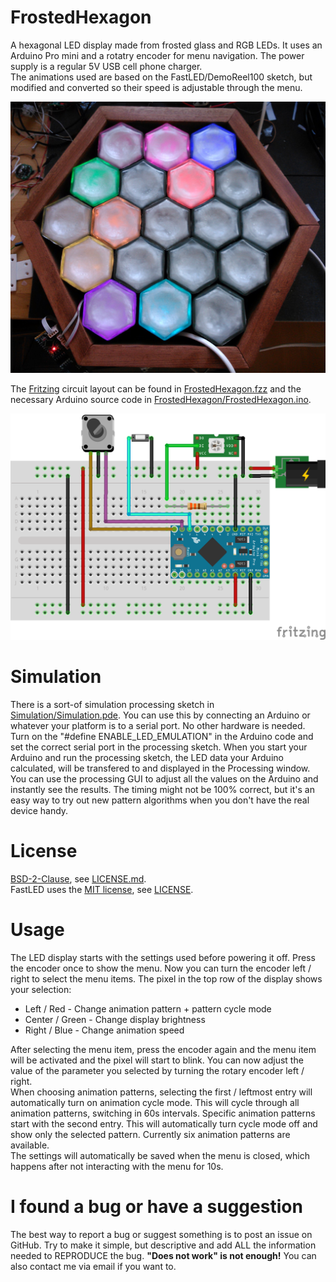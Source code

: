FrostedHexagon
========
A hexagonal LED display made from frosted glass and RGB LEDs. It uses an Arduino Pro mini and a rotatry encoder for menu navigation. The power supply is a regular 5V USB cell phone charger.  
The animations used are based on the FastLED/DemoReel100 sketch, but modified and converted so their speed is adjustable through the menu.

![FrostedHexagon in semi-finished state](frosthex.jpg?raw=true)  

The [Fritzing](http://fritzing.org/) circuit layout can be found in [FrostedHexagon.fzz](FrostedHexagon.fzz) and the necessary Arduino source code in [FrostedHexagon/FrostedHexagon.ino](FrostedHexagon/FrostedHexagon.ino).  

![Fritzing cicuit](fritzing_circuit.png?raw=true)  

Simulation
========
There is a sort-of simulation processing sketch in [Simulation/Simulation.pde](Simulation/Simulation.pde). 
You can use this by connecting an Arduino or whatever your platform is to a serial port. 
No other hardware is needed.
Turn on the "#define ENABLE_LED_EMULATION" in the Arduino code and set the correct serial port in the processing sketch. 
When you start your Arduino and run the processing sketch, the LED data your Arduino calculated, will be transfered to and displayed in the Processing window. 
You can use the processing GUI to adjust all the values on the Arduino and instantly see the results. 
The timing might not be 100% correct, but it's an easy way to try out new pattern algorithms when you don't have the real device handy.  

License
========
[BSD-2-Clause](http://opensource.org/licenses/BSD-2-Clause), see [LICENSE.md](LICENSE.md).  
FastLED uses the [MIT license](https://opensource.org/licenses/MIT), see [LICENSE](https://github.com/FastLED/FastLED/blob/master/LICENSE).  

Usage
========
The LED display starts with the settings used before powering it off. Press the encoder once to show the menu. 
Now you can turn the encoder left / right to select the menu items. The pixel in the top row of the display shows your selection:  
 * Left / Red - Change animation pattern + pattern cycle mode
 * Center / Green - Change display brightness
 * Right / Blue - Change animation speed

After selecting the menu item, press the encoder again and the menu item will be activated and the pixel will start to blink. 
You can now adjust the value of the parameter you selected by turning the rotary encoder left / right.  
When choosing animation patterns, selecting the first / leftmost entry will automatically turn on animation cycle mode. This will cycle through all animation patterns, switching in 60s intervals. Specific animation patterns start with the second entry. This will automatically turn cycle mode off and show only the selected pattern. Currently six animation patterns are available.  
The settings will automatically be saved when the menu is closed, which happens after not interacting with the menu for 10s.

I found a bug or have a suggestion
========
The best way to report a bug or suggest something is to post an issue on GitHub. Try to make it simple, but descriptive and add ALL the information needed to REPRODUCE the bug. **"Does not work" is not enough!** You can also contact me via email if you want to.
